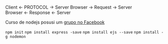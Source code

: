 Client <- PROTOCOL -> Server
	Browser -> Request -> Server 	
	Browser <- Response <- Server


Curso de nodejs posusi um [grupo no Facebook](https://www.facebook.com/groups/458536931149217/)

```npm init```
```npm install express -save```
```npm install ejs --save```
```npm install -g nodemon```

